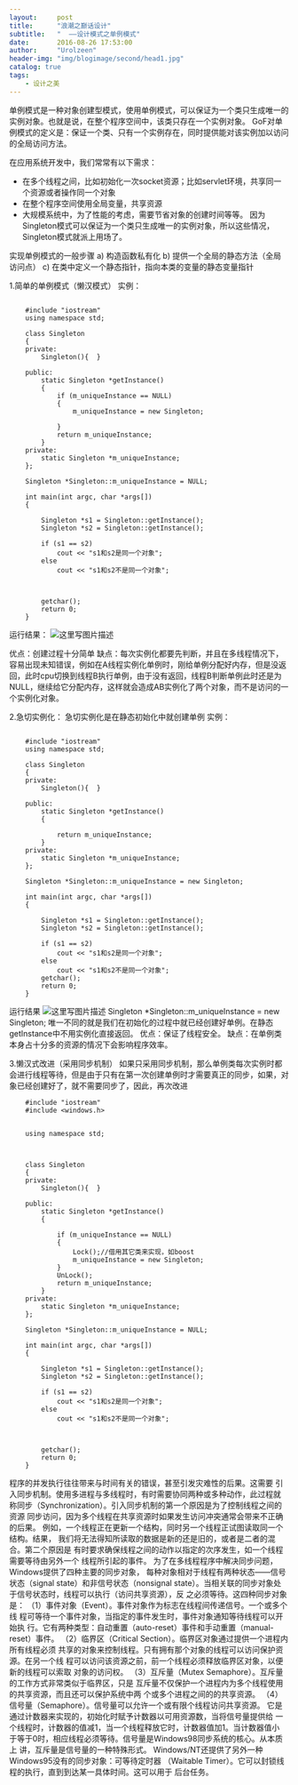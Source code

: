 ```yaml
---
layout:     post
title:      "浪潮之巅话设计"
subtitle:   "  ——设计模式之单例模式"
date:       2016-08-26 17:53:00
author:     "Urolzeen"
header-img: "img/blogimage/second/head1.jpg"
catalog: true
tags:
    - 设计之美
---
```


单例模式是一种对象创建型模式，使用单例模式，可以保证为一个类只生成唯一的实例对象。也就是说，在整个程序空间中，该类只存在一个实例对象。
GoF对单例模式的定义是：保证一个类、只有一个实例存在，同时提供能对该实例加以访问的全局访问方法。

在应用系统开发中，我们常常有以下需求：
- 在多个线程之间，比如初始化一次socket资源；比如servlet环境，共享同一个资源或者操作同一个对象
- 在整个程序空间使用全局变量，共享资源
- 大规模系统中，为了性能的考虑，需要节省对象的创建时间等等。
因为Singleton模式可以保证为一个类只生成唯一的实例对象，所以这些情况，Singleton模式就派上用场了。

实现单例模式的一般步骤
a)	构造函数私有化
b)	提供一个全局的静态方法（全局访问点）
c)	在类中定义一个静态指针，指向本类的变量的静态变量指针

1.简单的单例模式（懒汉模式）
实例：

```

	#include "iostream"
	using namespace std;
	
	class Singleton
	{
	private:
		Singleton(){  }
	
	public:
		static Singleton *getInstance()
		{
			if (m_uniqueInstance == NULL)
			{
				m_uniqueInstance = new Singleton;
				
			}
			return m_uniqueInstance;
		}
	private:
		static Singleton *m_uniqueInstance;
	};
	
	Singleton *Singleton::m_uniqueInstance = NULL;
	
	int main(int argc, char *args[])
	{
	
		Singleton *s1 = Singleton::getInstance();
		Singleton *s2 = Singleton::getInstance();
	
		if (s1 == s2)
			cout << "s1和s2是同一个对象";
		else
			cout << "s1和s2不是同一个对象";
		
	
		
		getchar();
		return 0;
	}
```
运行结果：
![这里写图片描述](http://img.blog.csdn.net/20160826163055768)

优点：创建过程十分简单
缺点：每次实例化都要先判断，并且在多线程情况下，容易出现未知错误，例如在A线程实例化单例时，刚给单例分配好内存，但是没返回，此时cpu切换到线程B执行单例，由于没有返回，线程B判断单例此时还是为NULL，继续给它分配内存，这样就会造成AB实例化了两个对象，而不是访问的一个实例化对象。

2.急切实例化：
急切实例化是在静态初始化中就创建单例
实例：

```

	#include "iostream"
	using namespace std;
	
	class Singleton
	{
	private:
		Singleton(){  }
	
	public:
		static Singleton *getInstance()
		{
			
			return m_uniqueInstance;
		}
	private:
		static Singleton *m_uniqueInstance;
	};
	
	Singleton *Singleton::m_uniqueInstance = new Singleton;
	
	int main(int argc, char *args[])
	{
	
		Singleton *s1 = Singleton::getInstance();
		Singleton *s2 = Singleton::getInstance();
	
		if (s1 == s2)
			cout << "s1和s2是同一个对象";
		else
			cout << "s1和s2不是同一个对象";
		getchar();
		return 0;
	}
```
运行结果
![这里写图片描述](http://img.blog.csdn.net/20160826164307418)
Singleton *Singleton::m_uniqueInstance = new Singleton;
唯一不同的就是我们在初始化的过程中就已经创建好单例。在静态getInstance中不用实例化直接返回。
优点：保证了线程安全。
缺点：在单例类本身占十分多的资源的情况下会影响程序效率。

3.懒汉式改进（采用同步机制）
如果只采用同步机制，那么单例类每次实例时都会进行线程等待，但是由于只有在第一次创建单例时才需要真正的同步，如果，对象已经创建好了，就不需要同步了，因此，再次改进

```
	#include "iostream"
	#include <windows.h>
	
	
	using namespace std;
	
	
	
	class Singleton
	{
	private:
		Singleton(){  }
	
	public:
		static Singleton *getInstance()
		{
			
			if (m_uniqueInstance == NULL)
			{
				Lock();//借用其它类来实现，如boost
				m_uniqueInstance = new Singleton;
			}
			UnLock();
			return m_uniqueInstance;
		}
	private:
		static Singleton *m_uniqueInstance;
	};
	
	Singleton *Singleton::m_uniqueInstance = NULL;
	
	int main(int argc, char *args[])
	{
		
		Singleton *s1 = Singleton::getInstance();
		Singleton *s2 = Singleton::getInstance();
	
		if (s1 == s2)
			cout << "s1和s2是同一个对象";
		else
			cout << "s1和s2不是同一个对象";
		
	
		
		getchar();
		return 0;
	}
```


程序的并发执行往往带来与时间有关的错误，甚至引发灾难性的后果。这需要
引入同步机制。使用多进程与多线程时，有时需要协同两种或多种动作，此过程就
称同步（Synchronization）。引入同步机制的第一个原因是为了控制线程之间的资源
同步访问，因为多个线程在共享资源时如果发生访问冲突通常会带来不正确的后果。
例如，一个线程正在更新一个结构，同时另一个线程正试图读取同一个结构。结果，
我们将无法得知所读取的数据是新的还是旧的，或者是二者的混合。第二个原因是
有时要求确保线程之间的动作以指定的次序发生，如一个线程需要等待由另外一个
线程所引起的事件。
为了在多线程程序中解决同步问题，Windows提供了四种主要的同步对象，
每种对象相对于线程有两种状态——信号状态（signal state）和非信号状态（nonsignal
state）。当相关联的同步对象处于信号状态时，线程可以执行（访问共享资源），反
之必须等待。这四种同步对象是：
（1）事件对象（Event）。事件对象作为标志在线程间传递信号。一个或多个线
程可等待一个事件对象，当指定的事件发生时，事件对象通知等待线程可以开始执
行。它有两种类型：自动重置（auto-reset）事件和手动重置（manual-reset）事件。
（2）临界区（Critical Section）。临界区对象通过提供一个进程内所有线程必须
共享的对象来控制线程。只有拥有那个对象的线程可以访问保护资源。在另一个线
程可以访问该资源之前，前一个线程必须释放临界区对象，以便新的线程可以索取
对象的访问权。
（3）互斥量（Mutex Semaphore）。互斥量的工作方式非常类似于临界区，只是
互斥量不仅保护一个进程内为多个线程使用的共享资源，而且还可以保护系统中两
个或多个进程之间的的共享资源。
（4）信号量（Semaphore）。信号量可以允许一个或有限个线程访问共享资源。
它是通过计数器来实现的，初始化时赋予计数器以可用资源数，当将信号量提供给
一个线程时，计数器的值减1，当一个线程释放它时，计数器值加1。当计数器值小
于等于0时，相应线程必须等待。信号量是Windows98同步系统的核心。从本质上
讲，互斥量是信号量的一种特殊形式。
Windows/NT还提供了另外一种Windows95没有的同步对象：可等待定时器
（Waitable Timer）。它可以封锁线程的执行，直到到达某一具体时间。这可以用于
后台任务。


